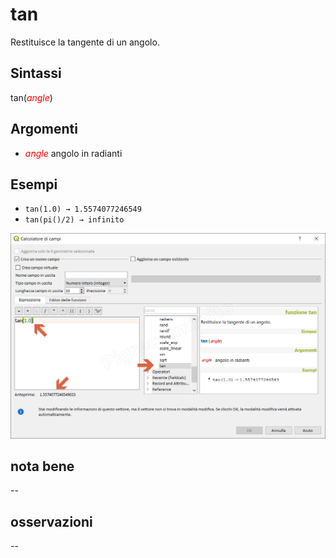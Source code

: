 # tan

Restituisce la tangente di un angolo.

## Sintassi

tan(_<span style="color:red;">angle</span>_)

## Argomenti

* _<span style="color:red;">angle</span>_ angolo in radianti

## Esempi

* `tan(1.0) → 1.5574077246549`
* `tan(pi()/2) → infinito`

![](../../img/matematica/tan/tan1.png)

## nota bene

--

## osservazioni

--
